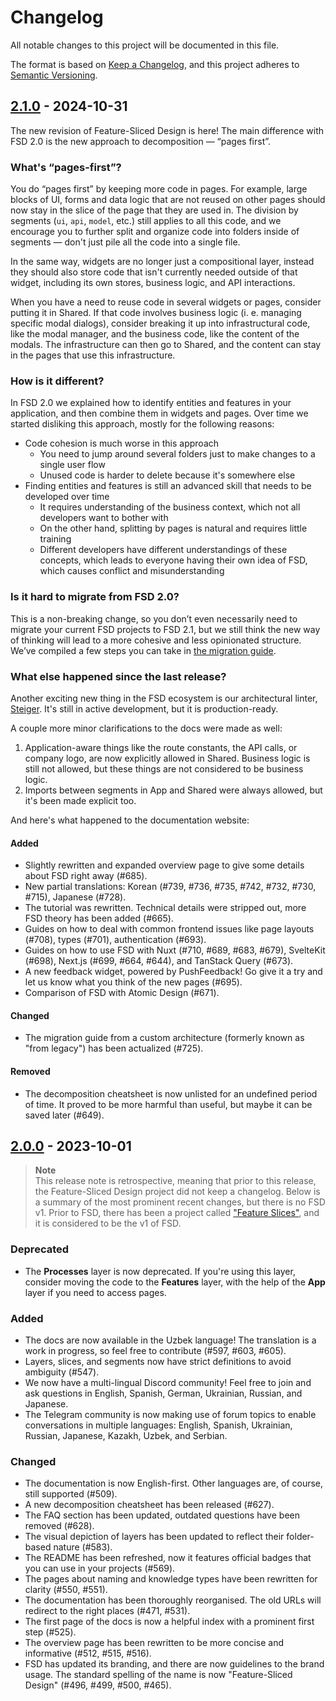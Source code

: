 # Changelog

All notable changes to this project will be documented in this file.

The format is based on [Keep a Changelog](https://keepachangelog.com/en/1.1.0/),
and this project adheres to [Semantic Versioning](https://semver.org/spec/v2.0.0.html).

<!-- ## [Since last release][since-last-release] -->

## [2.1.0] - 2024-10-31

The new revision of Feature-Sliced Design is here! The main difference with FSD 2.0 is the new approach to decomposition — “pages first”.

### What's “pages-first”?

You do “pages first” by keeping more code in pages. For example, large blocks of UI, forms and data logic that are not reused on other pages should now stay in the slice of the page that they are used in. The division by segments (`ui`, `api`, `model`, etc.) still applies to all this code, and we encourage you to further split and organize code into folders inside of segments — don't just pile all the code into a single file.

In the same way, widgets are no longer just a compositional layer, instead they should also store code that isn't currently needed outside of that widget, including its own stores, business logic, and API interactions.

When you have a need to reuse code in several widgets or pages, consider putting it in Shared. If that code involves business logic (i. e. managing specific modal dialogs), consider breaking it up into infrastructural code, like the modal manager, and the business code, like the content of the modals. The infrastructure can then go to Shared, and the content can stay in the pages that use this infrastructure.

### How is it different?

In FSD 2.0 we explained how to identify entities and features in your application, and then combine them in widgets and pages. Over time we started disliking this approach, mostly for the following reasons: 

- Code cohesion is much worse in this approach
    - You need to jump around several folders just to make changes to a single user flow
    - Unused code is harder to delete because it's somewhere else
- Finding entities and features is still an advanced skill that needs to be developed over time
    - It requires understanding of the business context, which not all developers want to bother with
    - On the other hand, splitting by pages is natural and requires little training
    - Different developers have different understandings of these concepts, which leads to everyone having their own idea of FSD, which causes conflict and misunderstanding

### Is it hard to migrate from FSD 2.0?

This is a non-breaking change, so you don’t even necessarily need to migrate your current FSD projects to FSD 2.1, but we still think the new way of thinking will lead to a more cohesive and less opinionated structure. We’ve compiled a few steps you can take in [the migration guide](https://feature-sliced.design/docs/guides/migration/from-v2-0).

### What else happened since the last release?

Another exciting new thing in the FSD ecosystem is our architectural linter, [Steiger](https://github.com/feature-sliced/steiger). It's still in active development, but it is production-ready.

A couple more minor clarifications to the docs were made as well:

1. Application-aware things like the route constants, the API calls, or company logo, are now explicitly allowed in Shared. Business logic is still not allowed, but these things are not considered to be business logic.
2. Imports between segments in App and Shared were always allowed, but it's been made explicit too.

And here's what happened to the documentation website:

#### Added

- Slightly rewritten and expanded overview page to give some details about FSD right away (#685).
- New partial translations: Korean (#739, #736, #735, #742, #732, #730, #715), Japanese (#728).
- The tutorial was rewritten. Technical details were stripped out, more FSD theory has been added (#665).
- Guides on how to deal with common frontend issues like page layouts (#708), types (#701), authentication (#693).
- Guides on how to use FSD with Nuxt (#710, #689, #683, #679), SvelteKit (#698), Next.js (#699, #664, #644), and TanStack Query (#673).
- A new feedback widget, powered by PushFeedback! Go give it a try and let us know what you think of the new pages (#695).
- Comparison of FSD with Atomic Design (#671).

#### Changed

- The migration guide from a custom architecture (formerly known as "from legacy") has been actualized (#725).

#### Removed

- The decomposition cheatsheet is now unlisted for an undefined period of time. It proved to be more harmful than useful, but maybe it can be saved later (#649).

## [2.0.0] - 2023-10-01

> **Note**  
> This release note is retrospective, meaning that prior to this release, the Feature-Sliced Design project did not keep a changelog. Below is a summary of the most prominent recent changes, but there is no FSD v1. Prior to FSD, there has been a project called ["Feature Slices"](https://feature-sliced.github.io/featureslices.dev/v1.0.html), and it is considered to be the v1 of FSD.

### Deprecated

- The **Processes** layer is now deprecated. If you're using this layer, consider moving the code to the **Features** layer, with the help of the **App** layer if you need to access pages.

### Added

- The docs are now available in the Uzbek language! The translation is a work in progress, so feel free to contribute (#597, #603, #605).
- Layers, slices, and segments now have strict definitions to avoid ambiguity (#547).
- We now have a multi-lingual Discord community! Feel free to join and ask questions in English, Spanish, German, Ukrainian, Russian, and Japanese.
- The Telegram community is now making use of forum topics to enable conversations in multiple languages: English, Spanish, Ukrainian, Russian, Japanese, Kazakh, Uzbek, and Serbian.

### Changed

- The documentation is now English-first. Other languages are, of course, still supported (#509).
- A new decomposition cheatsheet has been released (#627).
- The FAQ section has been updated, outdated questions have been removed (#628).
- The visual depiction of layers has been updated to reflect their folder-based nature (#583).
- The README has been refreshed, now it features official badges that you can use in your projects (#569).
- The pages about naming and knowledge types have been rewritten for clarity (#550, #551).
- The documentation has been thoroughly reorganised. The old URLs will redirect to the right places (#471, #531).
- The first page of the docs is now a helpful index with a prominent first step (#525).
- The overview page has been rewritten to be more concise and informative (#512, #515, #516).
- FSD has updated its branding, and there are now guidelines to the brand usage. The standard spelling of the name is now "Feature-Sliced Design" (#496, #499, #500, #465).

[since-last-release]: https://github.com/feature-sliced/documentation/compare/v2.1.0...HEAD
[2.1.0]: https://github.com/feature-sliced/documentation/releases/tag/v2.1.0
[2.0.0]: https://github.com/feature-sliced/documentation/releases/tag/v2.0.0
